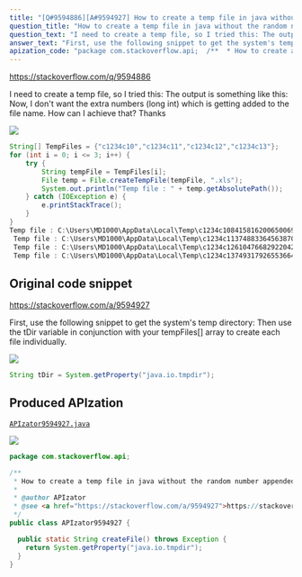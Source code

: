 ```yaml
---
title: "[Q#9594886][A#9594927] How to create a temp file in java without the random number appended to the filename?"
question_title: "How to create a temp file in java without the random number appended to the filename?"
question_text: "I need to create a temp file, so I tried this: The output is something like this: Now, I don't want the extra numbers (long int) which is getting added to the file name. How can I achieve that? Thanks"
answer_text: "First, use the following snippet to get the system's temp directory: Then use the tDir variable in conjunction with your tempFiles[] array to create each file individually."
apization_code: "package com.stackoverflow.api;  /**  * How to create a temp file in java without the random number appended to the filename?  *  * @author APIzator  * @see <a href=\"https://stackoverflow.com/a/9594927\">https://stackoverflow.com/a/9594927</a>  */ public class APIzator9594927 {    public static String createFile() throws Exception {     return System.getProperty(\"java.io.tmpdir\");   } }"
---
```


https://stackoverflow.com/q/9594886

I need to create a temp file, so I tried this:
The output is something like this:
Now, I don&#x27;t want the extra numbers (long int) which is getting added to the file name. How can I achieve that? Thanks


<div class="code-logo"><img src="/stackoverflow.png" /></div>

```java
String[] TempFiles = {"c1234c10","c1234c11","c1234c12","c1234c13"};
for (int i = 0; i <= 3; i++) {
    try {
        String tempFile = TempFiles[i]; 
        File temp = File.createTempFile(tempFile, ".xls"); 
        System.out.println("Temp file : " + temp.getAbsolutePath());
    } catch (IOException e) {
        e.printStackTrace();
    }
}
Temp file : C:\Users\MD1000\AppData\Local\Temp\c1234c108415816200650069233.xls
 Temp file : C:\Users\MD1000\AppData\Local\Temp\c1234c113748833645638701089.xls
 Temp file : C:\Users\MD1000\AppData\Local\Temp\c1234c126104766829220422260.xls
 Temp file : C:\Users\MD1000\AppData\Local\Temp\c1234c137493179265536640669.xls
```


## Original code snippet

https://stackoverflow.com/a/9594927

First, use the following snippet to get the system&#x27;s temp directory:
Then use the tDir variable in conjunction with your tempFiles[] array to create each file individually.

<div class="code-logo"><img src="/stackoverflow.png" /></div>

```java
String tDir = System.getProperty("java.io.tmpdir");
```

## Produced APIzation

[`APIzator9594927.java`](https://github.com/blind-papers/apization-temp-data/raw/main/search/APIzator9594927.java)

<div class="code-logo"><img src="/apizator.png" /></div>

```java
package com.stackoverflow.api;

/**
 * How to create a temp file in java without the random number appended to the filename?
 *
 * @author APIzator
 * @see <a href="https://stackoverflow.com/a/9594927">https://stackoverflow.com/a/9594927</a>
 */
public class APIzator9594927 {

  public static String createFile() throws Exception {
    return System.getProperty("java.io.tmpdir");
  }
}

```